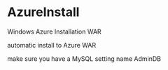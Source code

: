 # AzureInstall
Windows Azure Installation WAR

automatic install to Azure WAR 

make sure you have a MySQL setting name AdminDB 